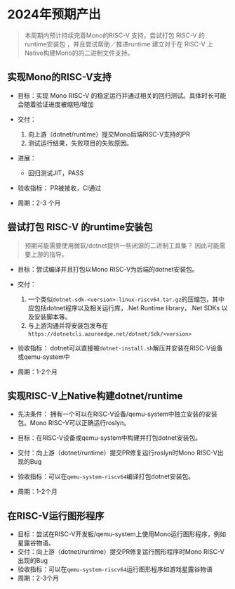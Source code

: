 # 2024年预期产出

> 本周期内预计持续完善Mono的RISC-V 支持。尝试打包 RISC-V 的 runtime安装包 ，并且尝试帮助／推进runtime 建立对于在 RISC-V 上Native构建Mono的的二进制文件支持。

## 实现Mono的RISC-V支持
 - 目标：实现 Mono RISC-V 的稳定运行并通过相关的回归测试。具体时长可能会随着验证进度被缩短/增加

 - 交付：
   1. 向上游（dotnet/runtime）提交Mono后端RISC-V支持的PR 
   2. 测试运行结果，失败项目的失败原因。
  
 - 进展：
   - 回归测试JIT，PASS

 - 验收指标： PR被接收，CI通过
 - 周期：2-3 个月

## 尝试打包 RISC-V 的runtime安装包
 > 预期可能需要使用微软/dotnet提供一些闭源的二进制工具集？ 因此可能需要上游的指导。
 - 目标：尝试编译并且打包以Mono RISC-V为后端的dotnet安装包。

 - 交付：
   1. 一个类似`dotnet-sdk-<version>-linux-riscv64.tar.gz`的压缩包，其中应包括dotnet程序以及相关运行库，.Net Runtime library，.Net SDKs 以及安装脚本等。
   2. 与上游沟通并将安装包发布在`https://dotnetcli.azureedge.net/dotnet/Sdk/<version>`

 - 验收指标： dotnet可以直接被`dotnet-install.sh`解压并安装在RISC-V设备或qemu-system中
 - 周期：1-2个月

## 实现RISC-V上Native构建dotnet/runtime
 - 先决条件： 拥有一个可以在RISC-V设备/qemu-system中独立安装的安装包。Mono RISC-V可以正确运行roslyn。

 - 目标：在RISC-V设备或qemu-system中构建并打包dotnet安装包。

 - 交付：向上游（dotnet/runtime）提交PR修复运行roslyn时Mono RISC-V出现的Bug
 - 验收指标：可以在`qemu-system-riscv64`编译打包dotnet安装包。
 - 周期：1-2个月

## 在RISC-V运行图形程序
 - 目标：尝试在RISC-V开发板/qemu-system上使用Mono运行图形程序，例如星露谷物语。
 - 交付：向上游（dotnet/runtime）提交PR修复运行图形程序时Mono RISC-V出现的Bug
 - 验收指标：可以在`qemu-system-riscv64`运行图形程序如游戏星露谷物语
 - 周期：2-3个月

